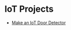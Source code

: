 # IoT Projects

* [Make an IoT Door Detector](https://blog.adafruit.com/2016/03/28/make-an-iot-door-detector/)

